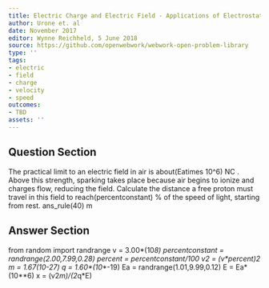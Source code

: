 ```yaml
---
title: Electric Charge and Electric Field - Applications of Electrostatics
author: Urone et. al
date: November 2017
editor: Wynne Reichheld, 5 June 2018
source: https://github.com/openwebwork/webwork-open-problem-library
type: ''
tags:
- electric
- field
- charge
- velocity
- speed
outcomes:
- TBD
assets: ''
---
```


## Question Section 

The practical limit to an electric field in air is about(Eatimes 10^6) NC . Above this strength, sparking takes place because air begins to ionize and charges flow, reducing the field. 
Calculate the distance a free proton must travel in this field to reach(percentconstant) % of the speed of light, starting from rest. 
ans_rule(40) m



## Answer Section

from random import randrange
v = 3.00*(10**8)
percentconstant = randrange(2.00,7.99,0.28)
percent = percentconstant/100
v2 = (v*percent)**2
m = 1.67*(10**-27)
q = 1.60*(10**-19)
Ea = randrange(1.01,9.99,0.12)
E = Ea*(10**6)
x = (v2*m)/(2*q*E)